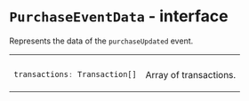 # `PurchaseEventData` - interface

Represents the data of the `purchaseUpdated` event.  

<table>

<tr>
<th></th>
<th></th>
</tr>

<!--  -->
<tr>

<td>

```typescript
transactions: Transaction[]
```
</td>

<td>

Array of transactions.
</td>

</tr>

</table>